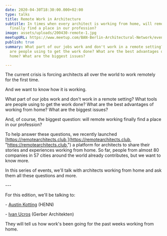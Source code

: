 ```yaml
---
date: 2020-04-30T18:30:00.000+02:00
type: talks
title: Remote Work in Architecture
subtitle: In times when every architect is working from home, will remote working
  finally find a place in our profession?
image: assets/uploads/200430-remote-1.jpg
meetupURL: https://www.meetup.com/BAN-Berlin-Architectural-Network/events/270084232/
publish: true
summary: What part of our jobs work and don't work in a remote setting? What tools
  are people using to get the work done? What are the best advantages of working from
  home? What are the biggest issues?

---
```

The current crisis is forcing architects all over the world to work remotely for the first time.

And we want to know how it is working.

What part of our jobs work and don't work in a remote setting? What tools are people using to get the work done? What are the best advantages of working from home? What are the biggest issues?

And, of course, the biggest question: will remote working finally find a place in our profession?

To help answer these questions, we recently launched [https://remotearchitects.club,](https://remotearchitects.club, "https://remotearchitects.club,") a platform for architects to share their stories and experiences working from home. So far, people from almost 80 companies in 57 cities around the world already contributes, but we want to know more.

In this series of events, we'll talk with architects working from home and ask them all these questions and more.

\---

For this edition, we'll be talking to:

\- [Austin Kotting](https://www.linkedin.com/in/austinkotting/) (HENN)

\- [Ivan Ucros](https://www.linkedin.com/in/ifup/) (Gerber Architekten)

They will tell us how work's been going for the past weeks working from home.
